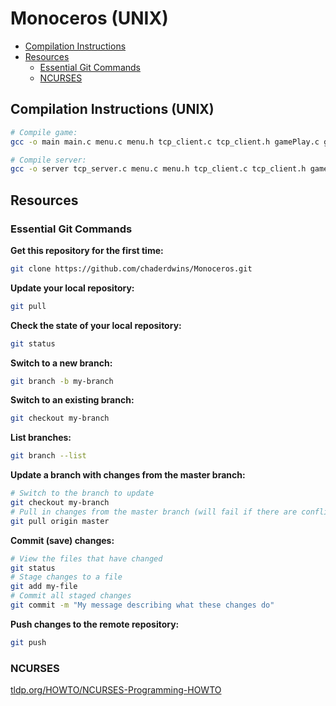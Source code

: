 # Monoceros (UNIX)

- [Compilation Instructions](#compilation-instructions)
- [Resources](#resources)
    - [Essential Git Commands](#essential-git-commands)
    - [NCURSES](#ncurses)

## Compilation Instructions (UNIX)
```sh
# Compile game:
gcc -o main main.c menu.c menu.h tcp_client.c tcp_client.h gamePlay.c gamePlay.h interfaces.h sprites.c sprites.h effects.c effects.h levels.c levels.h planet.c planet.h ai.c ai.h scores.c scores.h -lncursesw -lm -Wall -std=gnu99

# Compile server:
gcc -o server tcp_server.c menu.c menu.h tcp_client.c tcp_client.h gamePlay.c gamePlay.h interfaces.h sprites.c sprites.h effects.c effects.h levels.c levels.h planet.c planet.h ai.c ai.h scores.c scores.h -lncursesw -lm -Wall -std=gnu99
```

## Resources

### Essential Git Commands

**Get this repository for the first time:**

```sh
git clone https://github.com/chaderdwins/Monoceros.git
```

**Update your local repository:**

```sh
git pull
```

**Check the state of your local repository:**

```sh
git status
```

**Switch to a new branch:**

```sh
git branch -b my-branch
```

**Switch to an existing branch:**

```sh
git checkout my-branch
```

**List branches:**

```sh
git branch --list
```

**Update a branch with changes from the master branch:**

```sh
# Switch to the branch to update
git checkout my-branch
# Pull in changes from the master branch (will fail if there are conflicts)
git pull origin master
```

**Commit (save) changes:**

```sh
# View the files that have changed
git status
# Stage changes to a file
git add my-file
# Commit all staged changes
git commit -m "My message describing what these changes do"
```

**Push changes to the remote repository:**

```sh
git push
```

### NCURSES

[tldp.org/HOWTO/NCURSES-Programming-HOWTO](http://www.tldp.org/HOWTO/NCURSES-Programming-HOWTO/index.html)

